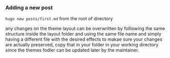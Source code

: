 ### Adding a new post
`hugo new posts/first.md`   from the root of directory

any changes on the theme layout can be overwritten by folliowing the same structure inside the layout folder and using the same file name and simply having a different file with the desired effects
to makae sure your changes are actually preserved, copy that in your folder in your working directory since the themes fodler can be updated later by the maintainer. 